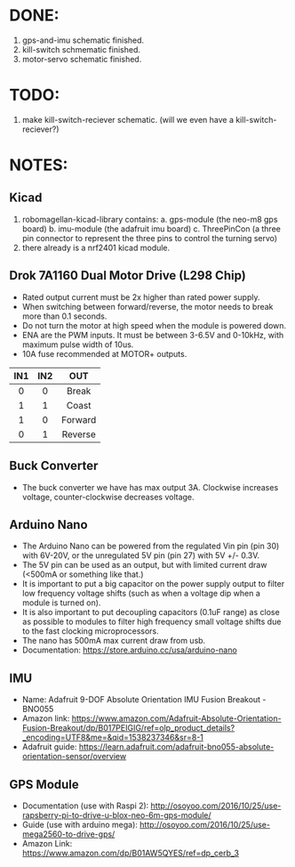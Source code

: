# DONE:

1. gps-and-imu schematic finished.
2. kill-switch schmematic finished.
3. motor-servo schematic finished.

# TODO:

1. make kill-switch-reciever schematic. (will we even have a kill-switch-reciever?)

# NOTES:

## Kicad

1. robomagellan-kicad-library contains:
  a. gps-module (the neo-m8 gps board)
  b. imu-module (the adafruit imu board)
  c. ThreePinCon (a three pin connector to represent the three pins to control the turning servo)
2. there already is a nrf2401 kicad module.

## Drok 7A1160 Dual Motor Drive (L298 Chip)

- Rated output current must be 2x higher than rated power supply.
- When switching between forward/reverse, the motor needs to break more than 0.1 seconds.
- Do not turn the motor at high speed when the module is powered down.
- ENA are the PWM inputs. It must be between 3-6.5V and 0-10kHz, with maximum pulse width of 10us.
- 10A fuse recommended at MOTOR+ outputs.

| IN1 | IN2 |   OUT   |
|:---:|:---:|:-------:|
|  0  |  0  |  Break  |
|  1  |  1  |  Coast  |
|  1  |  0  | Forward |
|  0  |  1  | Reverse |

## Buck Converter

- The buck converter we have has max output 3A. Clockwise increases voltage, counter-clockwise decreases voltage.

## Arduino Nano  

- The Arduino Nano can be powered from the regulated Vin pin (pin 30) with 6V-20V, or the unregulated 5V pin (pin 27) with 5V +/- 0.3V. 
- The 5V pin can be used as an output, but with limited current draw (<500mA or something like that.)
- It is important to put a big capacitor on the power supply output to filter low frequency voltage shifts (such as when a voltage dip when a module is turned on). 
- It is also important to put decoupling capacitors (0.1uF range) as close as possible to modules to filter high frequency small voltage shifts due to the fast clocking microprocessors.
- The nano has 500mA max current draw from usb.
- Documentation: https://store.arduino.cc/usa/arduino-nano

## IMU

- Name: Adafruit 9-DOF Absolute Orientation IMU Fusion Breakout - BNO055
- Amazon link: https://www.amazon.com/Adafruit-Absolute-Orientation-Fusion-Breakout/dp/B017PEIGIG/ref=olp_product_details?_encoding=UTF8&me=&qid=1538237346&sr=8-1
- Adafruit guide: https://learn.adafruit.com/adafruit-bno055-absolute-orientation-sensor/overview

## GPS Module

- Documentation (use with Raspi 2): http://osoyoo.com/2016/10/25/use-rapsberry-pi-to-drive-u-blox-neo-6m-gps-module/
- Guide (use with arduino mega): http://osoyoo.com/2016/10/25/use-mega2560-to-drive-gps/
- Amazon Link: https://www.amazon.com/dp/B01AW5QYES/ref=dp_cerb_3
